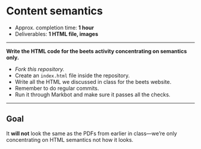 # Content semantics

- Approx. completion time: **1 hour**
- Deliverables: **1 HTML file, images**

---

**Write the HTML code for the beets activity concentrating on semantics only.**

- *Fork this repository.*
- Create an `index.html` file inside the repository.
- Write all the HTML we discussed in class for the beets website.
- Remember to do regular commits.
- Run it through Markbot and make sure it passes all the checks.

---

## Goal

It **will not** look the same as the PDFs from earlier in class—we’re only concentrating on HTML semantics not how it looks.
